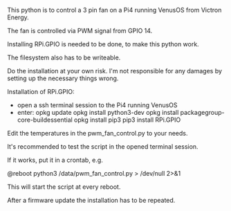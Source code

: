 This python is to control a 3 pin fan on a Pi4 running VenusOS from Victron Energy.

The fan is controlled via PWM signal from GPIO 14.

Installing RPi.GPIO is needed to be done, to make this python work. 

The filesystem also has to be writeable. 

Do the installation at your own risk. I'm not responsible for any damages by setting up the necessary things wrong.

Installation of RPi.GPIO:

- open a ssh terminal session to the Pi4 running VenusOS
- enter:
  opkg update
  opkg install python3-dev
  opkg install packagegroup-core-buildessential
  opkg install pip3
  pip3 install RPi.GPIO

Edit the temperatures in the pwm_fan_control.py to your needs.

It's recommended to test the script in the opened terminal session.

If it works, put it in a crontab, e.g. 

  @reboot python3 /data/pwm_fan_control.py > /dev/null 2>&1

This will start the script at every reboot.

After a firmware update the installation has to be repeated.
